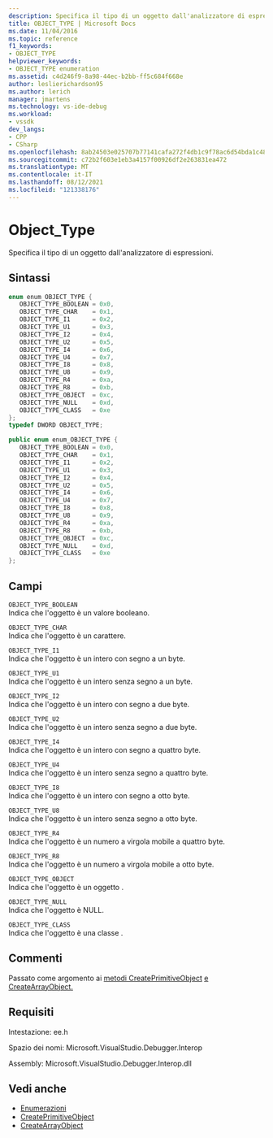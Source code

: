 ```yaml
---
description: Specifica il tipo di un oggetto dall'analizzatore di espressioni.
title: OBJECT_TYPE | Microsoft Docs
ms.date: 11/04/2016
ms.topic: reference
f1_keywords:
- OBJECT_TYPE
helpviewer_keywords:
- OBJECT_TYPE enumeration
ms.assetid: c4d246f9-8a98-44ec-b2bb-ff5c684f668e
author: leslierichardson95
ms.author: lerich
manager: jmartens
ms.technology: vs-ide-debug
ms.workload:
- vssdk
dev_langs:
- CPP
- CSharp
ms.openlocfilehash: 8ab24503e025707b77141cafa272f4db1c9f78ac6d54bda1c486c53c5d4f24b9
ms.sourcegitcommit: c72b2f603e1eb3a4157f00926df2e263831ea472
ms.translationtype: MT
ms.contentlocale: it-IT
ms.lasthandoff: 08/12/2021
ms.locfileid: "121338176"
---
```

# <a name="object_type"></a>Object_Type
Specifica il tipo di un oggetto dall'analizzatore di espressioni.

## <a name="syntax"></a>Sintassi

```cpp
enum enum_OBJECT_TYPE { 
   OBJECT_TYPE_BOOLEAN = 0x0,
   OBJECT_TYPE_CHAR    = 0x1,
   OBJECT_TYPE_I1      = 0x2,
   OBJECT_TYPE_U1      = 0x3,
   OBJECT_TYPE_I2      = 0x4,
   OBJECT_TYPE_U2      = 0x5,
   OBJECT_TYPE_I4      = 0x6,
   OBJECT_TYPE_U4      = 0x7,
   OBJECT_TYPE_I8      = 0x8,
   OBJECT_TYPE_U8      = 0x9,
   OBJECT_TYPE_R4      = 0xa,
   OBJECT_TYPE_R8      = 0xb,
   OBJECT_TYPE_OBJECT  = 0xc,
   OBJECT_TYPE_NULL    = 0xd,
   OBJECT_TYPE_CLASS   = 0xe
};
typedef DWORD OBJECT_TYPE;
```

```csharp
public enum enum_OBJECT_TYPE { 
   OBJECT_TYPE_BOOLEAN = 0x0,
   OBJECT_TYPE_CHAR    = 0x1,
   OBJECT_TYPE_I1      = 0x2,
   OBJECT_TYPE_U1      = 0x3,
   OBJECT_TYPE_I2      = 0x4,
   OBJECT_TYPE_U2      = 0x5,
   OBJECT_TYPE_I4      = 0x6,
   OBJECT_TYPE_U4      = 0x7,
   OBJECT_TYPE_I8      = 0x8,
   OBJECT_TYPE_U8      = 0x9,
   OBJECT_TYPE_R4      = 0xa,
   OBJECT_TYPE_R8      = 0xb,
   OBJECT_TYPE_OBJECT  = 0xc,
   OBJECT_TYPE_NULL    = 0xd,
   OBJECT_TYPE_CLASS   = 0xe
};
```

## <a name="fields"></a>Campi
 `OBJECT_TYPE_BOOLEAN`\
 Indica che l'oggetto è un valore booleano.

 `OBJECT_TYPE_CHAR`\
 Indica che l'oggetto è un carattere.

 `OBJECT_TYPE_I1`\
 Indica che l'oggetto è un intero con segno a un byte.

 `OBJECT_TYPE_U1`\
 Indica che l'oggetto è un intero senza segno a un byte.

 `OBJECT_TYPE_I2`\
 Indica che l'oggetto è un intero con segno a due byte.

 `OBJECT_TYPE_U2`\
 Indica che l'oggetto è un intero senza segno a due byte.

 `OBJECT_TYPE_I4`\
 Indica che l'oggetto è un intero con segno a quattro byte.

 `OBJECT_TYPE_U4`\
 Indica che l'oggetto è un intero senza segno a quattro byte.

 `OBJECT_TYPE_I8`\
 Indica che l'oggetto è un intero con segno a otto byte.

 `OBJECT_TYPE_U8`\
 Indica che l'oggetto è un intero senza segno a otto byte.

 `OBJECT_TYPE_R4`\
 Indica che l'oggetto è un numero a virgola mobile a quattro byte.

 `OBJECT_TYPE_R8`\
 Indica che l'oggetto è un numero a virgola mobile a otto byte.

 `OBJECT_TYPE_OBJECT`\
 Indica che l'oggetto è un oggetto .

 `OBJECT_TYPE_NULL`\
 Indica che l'oggetto è NULL.

 `OBJECT_TYPE_CLASS`\
 Indica che l'oggetto è una classe .

## <a name="remarks"></a>Commenti
 Passato come argomento ai [metodi CreatePrimitiveObject](../../../extensibility/debugger/reference/idebugfunctionobject-createprimitiveobject.md) [e CreateArrayObject.](../../../extensibility/debugger/reference/idebugfunctionobject-createarrayobject.md)

## <a name="requirements"></a>Requisiti
 Intestazione: ee.h

 Spazio dei nomi: Microsoft.VisualStudio.Debugger.Interop

 Assembly: Microsoft.VisualStudio.Debugger.Interop.dll

## <a name="see-also"></a>Vedi anche
- [Enumerazioni](../../../extensibility/debugger/reference/enumerations-visual-studio-debugging.md)
- [CreatePrimitiveObject](../../../extensibility/debugger/reference/idebugfunctionobject-createprimitiveobject.md)
- [CreateArrayObject](../../../extensibility/debugger/reference/idebugfunctionobject-createarrayobject.md)
